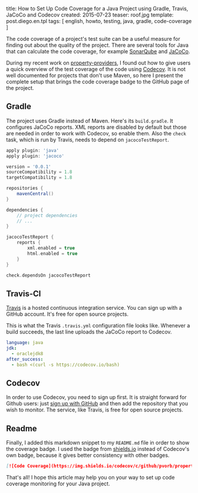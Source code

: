 title: How to Set Up Code Coverage for a Java Project using Gradle, Travis, JaCoCo and Codecov
created: 2015-07-23
teaser: roof.jpg
template: post.diego.en.tpl
tags: [ english, howto, testing, java, gradle, code-coverage ]


The code coverage of a project's test suite can be a useful measure for finding
out about the quality of the project. There are several tools for Java that can
calculate the code coverage, for example [SonarQube] and [JaCoCo].

[SonarQube]: http://www.sonarqube.org/
[JaCoCo]: http://www.eclemma.org/jacoco/

During my recent work on [property-providers], I found out how to give users a
quick overview of the test coverage of the code using [Codecov]. It is not well
documented for projects that don't use Maven, so here I present the complete
setup that brings the code coverage badge to the GitHub page of the project.

[property-providers]: https://github.com/pvorb/property-providers
[Codecov]: https://codecov.io/

## Gradle

The project uses Gradle instead of Maven. Here's its `build.gradle`. It
configures JaCoCo reports. XML reports are disabled by default but those are
needed in order to work with Codecov, so enable them. Also the `check` task,
which is run by Travis, needs to depend on `jacocoTestReport`.

~~~ groovy
apply plugin: 'java'
apply plugin: 'jacoco'

version = '0.0.1'
sourceCompatibility = 1.8
targetCompatibility = 1.8

repositories {
    mavenCentral()
}

dependencies {
    // project dependencies
    // ...
}

jacocoTestReport {
    reports {
        xml.enabled = true
        html.enabled = true
    }
}

check.dependsOn jacocoTestReport
~~~


## Travis-CI

[Travis] is a hosted continuous integration service. You can sign up with a
GitHub account. It's free for open source projects.

This is what the Travis `.travis.yml` configuration file looks like. Whenever a
build succeeds, the last line uploads the JaCoCo report to Codecov.

[Travis]: https://travis-ci.org/

~~~ yaml
language: java
jdk:
  - oraclejdk8
after_success:
  - bash <(curl -s https://codecov.io/bash)
~~~

## Codecov

In order to use Codecov, you need to sign up first. It is straight forward for
Github users: just [sign up with GitHub](https://codecov.io/login/github) and
then add the repository that you wish to monitor. The service, like Travis, is
free for open source projects.

## Readme

Finally, I added this markdown snippet to my `README.md` file in order to show
the coverage badge. I used the badge from [shields.io] instead of Codecov's own
badge, because it gives better consistency with other badges.

~~~ markdown
[![Code Coverage](https://img.shields.io/codecov/c/github/pvorb/property-providers/develop.svg)](https://codecov.io/github/pvorb/property-providers?branch=develop)
~~~

[shields.io]: http://shields.io/

That's all! I hope this article may help you on your way to set up code coverage
monitoring for your Java project.
